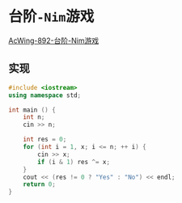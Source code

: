 # 台阶`-Nim`游戏

[AcWing-892-台阶-Nim游戏](https://www.acwing.com/solution/AcWing/content/8393/)

## 实现

```cpp
#include <iostream>
using namespace std;

int main () {
    int n;
    cin >> n;

    int res = 0;
    for (int i = 1, x; i <= n; ++ i) {
        cin >> x;
        if (i & 1) res ^= x;
    }
    cout << (res != 0 ? "Yes" : "No") << endl;
    return 0;
}
```

